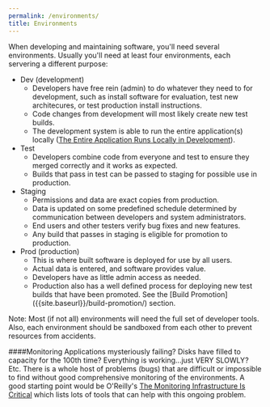 ```yaml
---
permalink: /environments/
title: Environments
---
```

<a name="environments"></a>
When developing and maintaining software, you'll need several environments.
Usually you'll need at least four environments, each servering a different purpose:

* Dev (development)
    * Developers have free rein (admin) to do whatever they need to for development, such as install software for evaluation, test new architecures, or test production install instructions. 
    * Code changes from development will most likely create new test builds.
    * The development system is able to run the entire application(s) locally ([The Entire Application Runs Locally in Development](http://sites.oreilly.com/odewahn/dds-field-guide/ch05.html)).
* Test
    * Developers combine code from everyone and test to ensure they merged correctly and it works as expected. 
    * Builds that pass in test can be passed to staging for possible use in production.
* Staging
    * Permissions and data are exact copies from production. 
    * Data is updated on some predefined schedule determined by communication between developers and system administrators. 
    * End users and other testers verify bug fixes and new features. 
    * Any build that passes in staging is eligible for promotion to production.
* Prod (production)
    * This is where built software is deployed for use by all users. 
    * Actual data is entered, and software provides value. 
    * Developers have as little admin access as needed. 
    * Production also has a well defined process for deploying new test builds that have been promoted. See the [Build Promotion] ({{site.baseurl}}/build-promotion/) section.

Note: Most (if not all) environments will need the full set of developer tools. Also, each environment should be sandboxed from each other to prevent resources from accidents.

####Monitoring
Applications mysteriously failing? Disks have filled to capacity for the 100th time? Everything is working...just VERY SLOWLY? Etc. There is a whole host of problems (bugs) that are difficult or impossible to find without good comprehensive monitoring of the environments. 
A good starting point would be O'Reilly's [The Monitoring Infrastructure Is Critical](http://sites.oreilly.com/odewahn/dds-field-guide/ch07.html) which lists lots of tools that can help with this ongoing problem.

